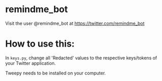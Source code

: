 # remindme_bot

Visit the user @remindme_bot at https://twitter.com/remindme_bot

# How to use this:

In `keys.py`, change all 'Redacted' values to the respective keys/tokens of your Twitter application.

Tweepy needs to be installed on your computer.
